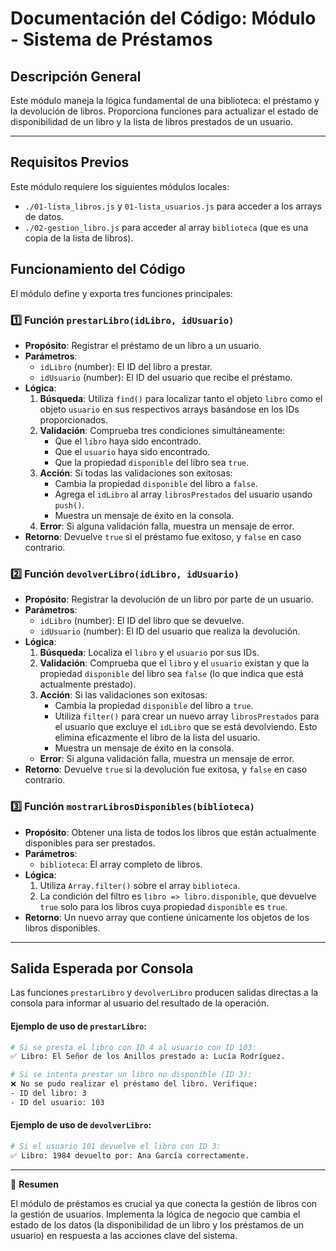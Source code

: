 # Documentación del Código: Módulo - Sistema de Préstamos

## Descripción General

Este módulo maneja la lógica fundamental de una biblioteca: el préstamo y la devolución de libros. Proporciona funciones para actualizar el estado de disponibilidad de un libro y la lista de libros prestados de un usuario.

---

## Requisitos Previos

Este módulo requiere los siguientes módulos locales:
*   `./01-lista_libros.js` y `01-lista_usuarios.js` para acceder a los arrays de datos.
*   `./02-gestion_libro.js` para acceder al array `biblioteca` (que es una copia de la lista de libros).

## Funcionamiento del Código

El módulo define y exporta tres funciones principales:

### 1️⃣ Función `prestarLibro(idLibro, idUsuario)`

*   **Propósito**: Registrar el préstamo de un libro a un usuario.
*   **Parámetros**:
    *   `idLibro` (number): El ID del libro a prestar.
    *   `idUsuario` (number): El ID del usuario que recibe el préstamo.
*   **Lógica**:
    1.  **Búsqueda**: Utiliza `find()` para localizar tanto el objeto `libro` como el objeto `usuario` en sus respectivos arrays basándose en los IDs proporcionados.
    2.  **Validación**: Comprueba tres condiciones simultáneamente:
        *   Que el `libro` haya sido encontrado.
        *   Que el `usuario` haya sido encontrado.
        *   Que la propiedad `disponible` del libro sea `true`.
    3.  **Acción**: Si todas las validaciones son exitosas:
        *   Cambia la propiedad `disponible` del libro a `false`.
        *   Agrega el `idLibro` al array `librosPrestados` del usuario usando `push()`.
        *   Muestra un mensaje de éxito en la consola.
    4.  **Error**: Si alguna validación falla, muestra un mensaje de error.
*   **Retorno**: Devuelve `true` si el préstamo fue exitoso, y `false` en caso contrario.

### 2️⃣ Función `devolverLibro(idLibro, idUsuario)`

*   **Propósito**: Registrar la devolución de un libro por parte de un usuario.
*   **Parámetros**:
    *   `idLibro` (number): El ID del libro que se devuelve.
    *   `idUsuario` (number): El ID del usuario que realiza la devolución.
*   **Lógica**:
    1.  **Búsqueda**: Localiza el `libro` y el `usuario` por sus IDs.
    2.  **Validación**: Comprueba que el `libro` y el `usuario` existan y que la propiedad `disponible` del libro sea `false` (lo que indica que está actualmente prestado).
    3.  **Acción**: Si las validaciones son exitosas:
        *   Cambia la propiedad `disponible` del libro a `true`.
        *   Utiliza `filter()` para crear un nuevo array `librosPrestados` para el usuario que excluye el `idLibro` que se está devolviendo. Esto elimina eficazmente el libro de la lista del usuario.
        *   Muestra un mensaje de éxito en la consola.
    *   **Error**: Si alguna validación falla, muestra un mensaje de error.
*   **Retorno**: Devuelve `true` si la devolución fue exitosa, y `false` en caso contrario.

### 3️⃣ Función `mostrarLibrosDisponibles(biblioteca)`

*   **Propósito**: Obtener una lista de todos los libros que están actualmente disponibles para ser prestados.
*   **Parámetros**:
    *   `biblioteca`: El array completo de libros.
*   **Lógica**:
    1.  Utiliza `Array.filter()` sobre el array `biblioteca`.
    2.  La condición del filtro es `libro => libro.disponible`, que devuelve `true` solo para los libros cuya propiedad `disponible` es `true`.
*   **Retorno**: Un nuevo array que contiene únicamente los objetos de los libros disponibles.

---

## Salida Esperada por Consola

Las funciones `prestarLibro` y `devolverLibro` producen salidas directas a la consola para informar al usuario del resultado de la operación.

#### Ejemplo de uso de `prestarLibro`:
```bash
# Si se presta el libro con ID 4 al usuario con ID 103:
✅ Libro: El Señor de los Anillos prestado a: Lucía Rodríguez.
```
```bash
# Si se intenta prestar un libro no disponible (ID 3):
❌ No se pudo realizar el préstamo del libro. Verifique:
- ID del libro: 3
- ID del usuario: 103
```

#### Ejemplo de uso de `devolverLibro`:
```bash
# Si el usuario 101 devuelve el libro con ID 3:
✅ Libro: 1984 devuelto por: Ana García correctamente.
```

---

🏁 **Resumen**

El módulo de préstamos es crucial ya que conecta la gestión de libros con la gestión de usuarios. Implementa la lógica de negocio que cambia el estado de los datos (la disponibilidad de un libro y los préstamos de un usuario) en respuesta a las acciones clave del sistema.
